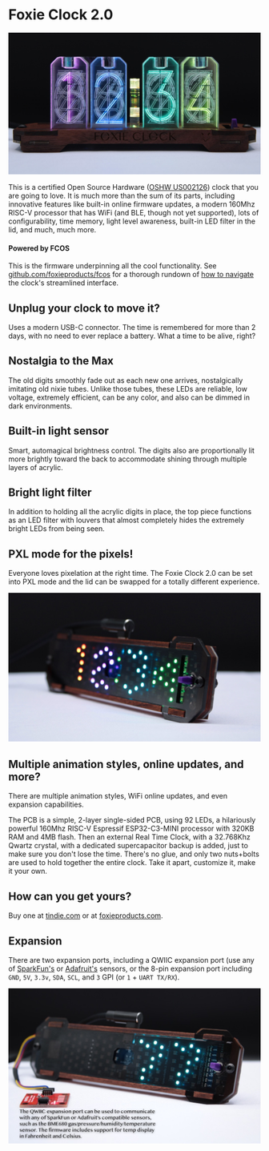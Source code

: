 # Foxie Clock 2.0  

![Image of Foxie Clock 2.0](images/fc2.jpg)

This is a certified Open Source Hardware ([OSHW US002126](https://certification.oshwa.org/us002126.html)) clock that you are going to love. It is much more than the sum of its parts, including innovative features like built-in online firmware updates, a modern 160Mhz RISC-V processor that has WiFi (and BLE, though not yet supported), lots of configurability, time memory, light level awareness, built-in LED filter in the lid, and much, much more. 

#### Powered by FCOS
This is the firmware underpinning all the cool functionality. See [github.com/foxieproducts/fcos](https://github.com/foxieproducts/fcos) for a thorough rundown of [how to navigate](https://github.com/foxieproducts/fcos) the clock's streamlined interface.

## Unplug your clock to move it?
Uses a modern USB-C connector. The time is remembered for more than 2 days,
with no need to ever replace a battery. What a time to be alive, right?

## Nostalgia to the Max 
The old digits smoothly fade out as each new one arrives, nostalgically
imitating old nixie tubes. Unlike those tubes, these LEDs are reliable, low
voltage, extremely efficient, can be any color, and also can be dimmed
in dark environments.

## Built-in light sensor
Smart, automagical brightness control. The digits also are proportionally lit more brightly toward the back to accommodate shining through multiple layers of acrylic.

## Bright light filter
In addition to holding all the acrylic digits in place, the top piece functions as an LED filter with louvers that almost completely hides the extremely bright LEDs from being seen.

## PXL mode for the pixels!
Everyone loves pixelation at the right time. The Foxie Clock 2.0 can be set into PXL mode and the lid can be swapped for a totally different experience.

![PXL mode Foxie Clock](images/pxl.jpg)

## Multiple animation styles, online updates, and more?
There are multiple animation styles, WiFi online updates, and even expansion capabilities.

The PCB is a simple, 2-layer single-sided PCB, using 92 LEDs, a hilariously powerful 160Mhz RISC-V Espressif ESP32-C3-MINI processor with 320KB RAM and 4MB flash. Then an external Real Time Clock, with a 32.768Khz Qwartz crystal, with a dedicated supercapacitor backup is added, just to make sure you don't lose the time. There's no glue, and only two nuts+bolts are used to hold together the entire clock. Take it apart, customize it, make it your own.

## How can you get yours?
Buy one at [tindie.com](https://www.tindie.com/stores/foxieproducts/) or at [foxieproducts.com](https://foxieproducts.com).

## Expansion
There are two expansion ports, including a QWIIC expansion port (use any of [SparkFun's](https://www.sparkfun.com/search/results?term=qwiic+sensor) or [Adafruit's](https://www.adafruit.com/?q=qwiic+sensor&sort=BestMatch) sensors, or the 8-pin expansion port including `GND`, `5V`, `3.3v`, `SDA`, `SCL`, and `3` GPI (or `1` + `UART TX/RX`).

![Foxie Clock with BME680 sensor](images/qwiic.jpg)
